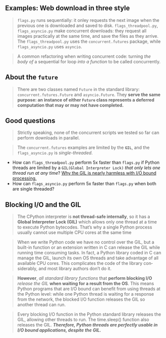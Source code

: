 ## Examples: Web download in three style
> `flags.py` runs sequentially: it onley requests the next image when the previous one is downloaded and saved to disk.
> `flags_threadpool.py`, `flags_asyncio.py` make concurrent downloads: they request all images practically at the same time, and save the files as they arrive.
> The `flags_threadpool.py` uses the `concurrent.futures` package, while `flags_asyncio.py` uses `asyncio`.

> A common refactoring when writing concurrent code: turning _the body of_ a sequential for loop _into a function_ to be called concurrently.

## About the `future`
> There are two classes named `Future` in the standard library: `concurrent.futures.Future` and `asyncio.Future`. 
> They **serve the same purpose: an instance of either `Future` class represents a deferred computation that may or may not have completed.**

## Good questions
> Strictly speaking, none of the concurrent scripts we tested so far can perform downloads in parallel.

> The `concurrent.futures` examples are limited by the **`GIL`**, and the `flags_asyncio.py` is _single-threaded_.

- How can `flags_threadpool.py` perform 5x faster than `flags.py` if Python threads are limited by a `GIL(Global Interpreter Lock)` _that only lets one thread run at any time_? [Why the GIL is nearly harmless with I/O bound processing.](#blocking-io-and-the-gil)
- How can `flags_asyncio.py` perform 5x faster than `flags.py` when both are single threaded?

## Blocking I/O and the GIL
> The CPython interpreter is **not thread-safe internally**, 
> so it has a **Global Interpreter Lock (GIL)** which allows only one thread at a time to execute Python bytecodes. 
> That’s why a single Python process usually cannot use multiple CPU cores at the same time

> When we write Python code we have no control over the GIL, but a built-in function or an extension written in C can release the GIL while running time consuming tasks. In fact, a Python library coded in C can manage the GIL, launch its own OS threads and take advantage of all available CPU cores. This complicates the code of the library con‐ siderably, and most library authors don’t do it.

> **However**, _all standard library functions_ that **perform blocking I/O** _release the GIL_ **when waiting for a result from the OS**. This means Python programs that are I/O bound can benefit from using threads at the Python level: while one Python thread is waiting for a response from the network, the blocked I/O function releases the GIL so another thread can run.

> Every blocking I/O function in the Python standard library releases the GIL, allowing other threads to run. The time.sleep() function also releases the GIL. _**Therefore, Python threads are perfectly usable in I/O bound applications, despite the GIL.**_
